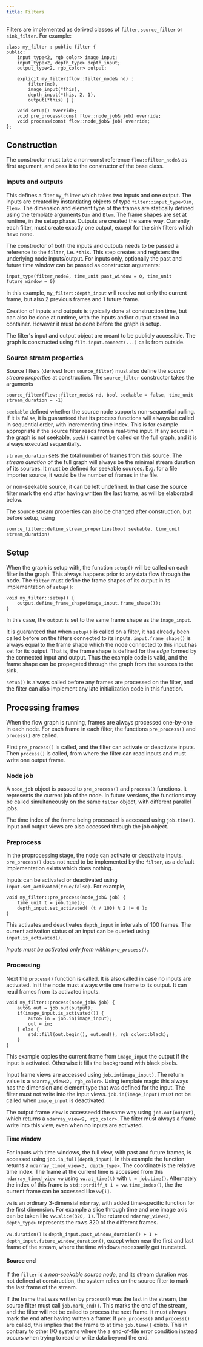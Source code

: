 ```yaml
---
title: Filters
---
```


Filters are implemented as derived classes of `filter`, `source_filter` or `sink_filter`. For example:

    class my_filter : public filter {
    public:
        input_type<2, rgb_color> image_input;
        input_type<2, depth_type> depth_input;
        output_type<2, rgb_color> output;
                
        explicit my_filter(flow::filter_node& nd) :
	        filter(nd),
	        image_input(*this),
	        depth_input(*this, 2, 1),
	        output(*this) { }
    
        void setup() override;
        void pre_process(const flow::node_job& job) override;
        void process(const flow::node_job& job) override;
    };


## Construction
The constructor must take a non-const reference `flow::filter_node&` as first argument, and pass it to the constructor
of the base class.

### Inputs and outputs
This defines a filter `my_filter` which takes two inputs and one output. The inputs are created by instantiating
objects of type `filter::input_type<Dim, Elem>`. The dimension and element type of the frames are statically defined
using the template arguments `Dim` and `Elem`. The frame shapes are set at runtime, in the setup phase. Outputs are
created the same way. Currently, each filter, must create exactly one output, except for the sink filters which have
none.

The constructor of both the inputs and outputs needs to be passed a reference to the `filter`, i.e. `*this`. This step
creates and registers the underlying node inputs/output. For inputs only, optionally the past and future time window
can be passed as constructor arguments:

    input_type(filter_node&, time_unit past_window = 0, time_unit future_window = 0)
   
In this example, `my_filter::depth_input` will receive not only the current frame, but also 2 previous frames and 1
future frame.

Creation of inputs and outputs is typically done at construction time, but can also be done at runtime, with the inputs
and/or output stored in a container. However it must be done before the graph is setup.

The filter's input and output object are meant to be publicly accessible. The graph is constructed using
`filt.input.connect(...)` calls from outside.


### Source stream properties
Source filters (derived from `source_filter`) must also define the _source stream properties_ at construction. The
`source_filter` constructor takes the arguments

    source_filter(flow::filter_node& nd, bool seekable = false, time_unit stream_duration = -1)

`seekable` defined whether the source node supports non-sequential pulling. If it is `false`, it is guaranteed that
its process functions will always be called in sequential order, with incrementing time index. This is for example
appropriate if the source filter reads from a real-time input. If any source in the graph is not seekable, `seek()`
cannot be called on the full graph, and it is always executed sequentially.

`stream_duration` sets the total number of frames from this source. The _stream duration_ of the full graph will always
be the minimal stream duration of its sources. It must be defined for seekable sources. E.g. for a file importer source,
it would be the number of frames in the file.

or non-seekable source, it can be left undefined. In that case the source filter mark the end after having written the
last frame, as will be elaborated below.

The source stream properties can also be changed after construction, but before setup, using

    source_filter::define_stream_properties(bool seekable, time_unit stream_duration)


## Setup
When the graph is setup with, the function `setup()` will be called on each filter in the graph. This always happens 
prior to any data flow through the node. The `filter` must define the frame shapes of its output in its implementation
of `setup()`:

    void my_filter::setup() {
        output.define_frame_shape(image_input.frame_shape());
    }

In this case, the `output` is set to the same frame shape as the `image_input`.

It is guaranteed that when `setup()` is called on a filter, it has already been called before on the filters connected
to its inputs. `input.frame_shape()` is always equal to the frame shape which the node connected to this input has set
for its output. That is, the frame shape is defined for the _edge_ formed by the connected input and output. Thus the
example code is valid, and the frame shape can be propagated through the graph from the sources to the sink.

`setup()` is always called before any frames are processed on the filter, and the filter can also implement any late
initialization code in this function.


## Processing frames
When the flow graph is running, frames are always processed one-by-one in each node. For each frame in each filter,
the functions `pre_process()` and `process()` are called.

First `pre_process()` is called, and the filter can activate or deactivate inputs. Then `process()` is called, from
where the filter can read inputs and must write one output frame.


### Node job
A `node_job` object is passed to `pre_process()` and `process()` functions. It represents the current job of the node.
In future versions, the functions may be called simultaneously on the same `filter` object, with different parallel jobs.

The time index of the frame being processed is accessed using `job.time()`. Input and output views are also accessed
through the job object.

### Preprocess
In the proprocessing stage, the node can activate or deactivate inputs. `pre_process()` does not need to be implemented
by the `filter`, as a default implementation exists which does nothing.

Inputs can be activated or deactivated using `input.set_activated(true/false)`. For example,

    void my_filter::pre_process(node_job& job) {
		time_unit t = job.time();
        depth_input.set_activated( (t / 100) % 2 != 0 );
    }

This activates and deactivates `depth_input` in intervals of 100 frames. The current activation status of an
input can be queried using `input.is_activated()`.

*Inputs must be activated only from within `pre_process()`.*

### Processing
Next the `process()` function is called. It is also called in case no inputs are activated. In it the node must always
write one frame to its output. It can read frames from its activated inputs.

    void my_filter::process(node_job& job) {
		auto& out = job.out(output);
        if(image_input.is_activated()) {
			auto& in = job.in(image_input);
			out = in;
        } else {
			std::fill(out.begin(), out.end(), rgb_color::black);
        }
    }

This example copies the current frame from `image_input` the output if the input is activated. Otherwise it fills the 
background with black pixels.

Input frame views are accessed using `job.in(image_input)`. The return value is a `ndarray_view<2, rgb_color>`. Using
template magic this always has the dimension and element type that was defined for the input. The filter must not write
into the input views. `job.in(image_input)` must not be called when `image_input` is deactivated.

The output frame view is accesseedd the same way using `job.out(output)`, which returns a `ndarray_view<2, rgb_color>`.
The filter must always a frame write into this view, even when no inputs are activated.

#### Time window
For inputs with time windows, the full view, with past and future frames, is accessed using `job.in_full(depth_input)`.
In this example the function returns a `ndarray_timed_view<3, depth_type>`. The coordinate is the relative time index.
The frame at the current time is accessed from this `ndarray_timed_view vw` using `vw.at_time(t)` with `t = job.time()`.
Alternately the index of this frame is `std::ptrdiff_t i = vw.time_index()`, the the current frame can be accessed like
`vw[i]`.

`vw` is an ordinary 3-dimensial `ndarray`, with added time-specific function for the first dimension. For example a
slice through time and one image axis can be taken like `vw.slice(320, 1)`. The returned `ndarray_view<2, depth_type>`
represents the rows 320 of the different frames.

`vw.duration()` is `depth_input.past_window_duration() + 1 + depth_input.future_window_duration()`, except when near the
first and last frame of the stream, where the time windows necessarily get truncated.

#### Source end
If the `filter` is a _non-seekable source node_, and its stream duration was not defined at construction, the system
relies on the source filter to mark the last frame of the stream.

If the frame that was written by `process()` was the last in the stream, the source filter must call `job.mark_end()`.
This marks the end of the stream, and the filter will not be called to process the next frame. It must always mark the
end after having written a frame: If `pre_process()` and `process()` are called, this implies that the frame to at time
`job.time()` exists. This in contrary to other I/O systems where the a end-of-file error condition instead occurs when
trying to read or write data beyond the end.
